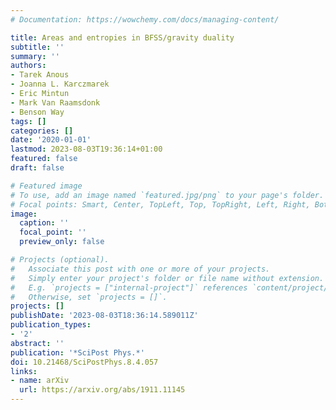 ```yaml
---
# Documentation: https://wowchemy.com/docs/managing-content/

title: Areas and entropies in BFSS/gravity duality
subtitle: ''
summary: ''
authors:
- Tarek Anous
- Joanna L. Karczmarek
- Eric Mintun
- Mark Van Raamsdonk
- Benson Way
tags: []
categories: []
date: '2020-01-01'
lastmod: 2023-08-03T19:36:14+01:00
featured: false
draft: false

# Featured image
# To use, add an image named `featured.jpg/png` to your page's folder.
# Focal points: Smart, Center, TopLeft, Top, TopRight, Left, Right, BottomLeft, Bottom, BottomRight.
image:
  caption: ''
  focal_point: ''
  preview_only: false

# Projects (optional).
#   Associate this post with one or more of your projects.
#   Simply enter your project's folder or file name without extension.
#   E.g. `projects = ["internal-project"]` references `content/project/deep-learning/index.md`.
#   Otherwise, set `projects = []`.
projects: []
publishDate: '2023-08-03T18:36:14.589011Z'
publication_types:
- '2'
abstract: ''
publication: '*SciPost Phys.*'
doi: 10.21468/SciPostPhys.8.4.057
links:
- name: arXiv
  url: https://arxiv.org/abs/1911.11145
---
```

